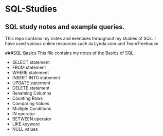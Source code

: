 # SQL-Studies
## SQL study notes and example queries.

This repo contains my notes and exercises throughout my studies of SQL.
I have used various online resources such as Lynda.com and TeamTreehouse

###[SQL-Basics](https://github.com/HorgeJ/SQL-Studies/blob/master/SQL-Basics.md)
This file contains my notes of the Basics of SQL.

* SELECT statement
* FROM statement
* WHERE statement
* INSERT INTO statement
* UPDATE statement
* DELETE statement
* Renaming Columns
* Counting Rows
* Comparing Values
* Multiple Conditions
* IN operator
* BETWEEN operator
* LIKE keyword
* NULL values
